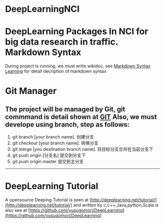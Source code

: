 DeepLearningNCI
===============

DeepLearning Packages In NCI for big data research in traffic.
Markdown Syntax
==============
During project is running, we must write wikidoc, see [Markdown Syntax Learning](http://daringfireball.net/projects/markdown/syntax) for detail decription of markdown syntax

Git Manager
==============
The project will be managed by Git, git commmand is detail shown at [GIT](http://cworth.org/hgbook-git/tour/)
Also, we must develope using branch, step as follows:
--------------------------------------------------------
1.  git branch [your branch name]. 创建分支
2.  git checkout [your branch name]. 转换分支
3.  git merge [you destination branch name]. 将目标分支合并在当前分支下
4.  git push origin [分支名] 提交到分支下
5.  git push origin master 提交到主分支
--------------------------------------------------------
DeepLearning Tutorial
==============
A opensource Deeping Tutorial is seen at [http://deeplearning.net/tutorial/](http://deeplearning.net/tutorial/) and written by c,c++,Java,python,Scala is also see at [https://github.com/yusugomori/DeepLearning](https://github.com/yusugomori/DeepLearning)


